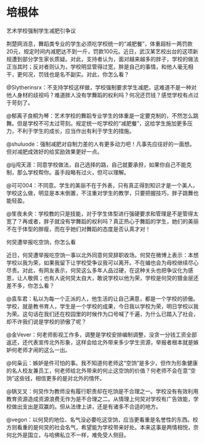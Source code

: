 # 培根体

艺术学校强制学生减肥引争议 

荆楚网消息，舞蹈类专业的学生必须吃学校统一的“减肥餐”，体重超标一两罚款20元，规定时间内减肥达不到一斤，罚款100元。近日，武汉某艺校出台的这项新规遭到部分学生家长质疑。对此，支持者认为，面对越来越多的胖子，学校的做法正当其时；反对者则认为，学校明显管得过宽，胖是自己的事情，和他人毫无相干，更何况，罚钱也是名不副实。对此，你怎么看？ 

@Slytherinsrx：不支持学校这样做，学校强制要求学生减肥，这难道不是一种对他人身材的歧视吗？难道胖人没有学舞蹈的权利吗？何况还罚钱？感觉学校有点过于苛刻了。 

@郁离子良桐为琴：艺术学校的舞蹈专业学生的体重是一定要克制的，不然怎么跳舞。但是学校不可太过苛刻。规定统一吃学校的“减肥餐”，这给学生施加更多压力，不利于学生的成长，应当作出有利于学生的措施。 

@shuluode：强制减肥对自制力差的人有更多动力吧！凡事先应往好的一面想。但对减肥成效好的给奖励效果更好一点。 

@ljj闯天涯：同意学校做法，自己选择的路，自己就要承担，如果你自己不能克制，那么学校帮你。虽手段略有过火，但可以理解。 

@可可004：不同意。学生的美丽不在于外表，只有真正得到知识才是一个美人，学校这么做，明显是本末倒置，不注重对学生的教学，只要把握技巧，胖子跳舞也能轻盈。 

@笙夜未央：学校教的只是技能，对于学生体型进行强硬要求和管理是不是管得太宽了？再或者，胖子就没有学舞蹈的权利吗？真正热心于舞蹈的学生，她们的美丽不在于体型的胖瘦，而在乎她们对舞蹈的态度是否认真才对！ 

何炅遭举报吃空饷，你怎么看 

近日，何炅遭举报吃空饷一事以北外同意何炅辞职收场。何炅在微博上表示：本想学校以我为荣，如果我留下让学校受争议我可以离开。不在编也会为母校继续尽心尽责。对此，有网友表示，何炅这么多年人品过硬，在这种关头也把争议化为感恩，让人敬佩；也有人说何炅太自大，敢说学校以他为荣，学校是何炅的镀金层还差不多，你怎么看？ 

@袁车君：私以为每一个正派的人，他生活的让自己满意，都是一个学校的骄傲。学校，就是教书育人，学生是一个学校的成果，今日我以学校为荣，明日学校以我为荣。这句话在我们还在校园里的时候作为口号喊了千遍，为什么已踏入了社会，却不许我们说是学校的骄傲了呢？ 

@金Vever：何老师影视工作多，调整是学校安排编制调整，没贪一分钱工资全部返还，还代表宣传北外形象，这样会给北外带来多少学生资源，举报者根本就是嫉妒何老师才闹的这么一出。 

@何枭云：嫉妒是件可怕的事。我不知道何老师这“空饷”是多少，但作为形象健康的名人校友兼员工，何老师给北外带来的何止这空饷的价值？何老师不会在意“空饷”这些钱，相信更多的是对北外的情怀。 

@锅叉叉：何炅作为教师没有履行职责却在吃饷是不合理之一。学校没有有效利用教育资源造成资源浪费无作为是不合理之二。从情理上何炅对学校有广告效能，学校做出支出是双赢的。但从法律上讲，还是有诸多不合适的地方。 

@vegon：以何炅的地位、名气没必要吃这空饷，应当更看重是名誉性的东西。校方则看重的是何炅的社会名气，希望能为学校带来好处。本来这事是两情相悦，奈何北外是国立，与哈佛私立不一样，难免受人侧目。